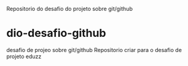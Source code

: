 Repositorio do desafio do projeto sobre git/github
# dio-desafio-github
desafio de projeo sobre git/github
Repositorio criar para o desafio de projeto eduzz 
